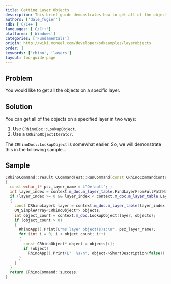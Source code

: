 ```yaml
---
title: Getting Layer Objects
description: This brief guide demonstrates how to get all of the objects on a layer using C/C++.
authors: ['dale_fugier']
sdk: ['C/C++']
languages: ['C/C++']
platforms: ['Windows']
categories: ['Fundamentals']
origin: http://wiki.mcneel.com/developer/sdksamples/layerobjects
order: 1
keywords: ['rhino', 'layers']
layout: toc-guide-page
---
```


 
## Problem

You would like to get all the objects on a specific layer.

## Solution

You can get all of the objects on a specified layer in two ways:

1. Use `CRhinoDoc::LookupObject`.
1. Use a `CRhinoObjectIterator`.

The `CRhinoDoc::LookupObject` is somewhat easier.  So, we will demonstrate this in the following sample...

## Sample

```cpp
CRhinoCommand::result CCommandTest::RunCommand(const CRhinoCommandContext& context)
{
  const wchar_t* psz_layer_name = L"Default"; ;
  int layer_index = context.m_doc.m_layer_table.FindLayerFromFullPathName(psz_layer_name, ON_UNSET_INT_INDEX);
  if (layer_index >= 0 && layer_index < context.m_doc.m_layer_table.LayerCount())
  {
    const CRhinoLayer& layer = context.m_doc.m_layer_table[layer_index];
    ON_SimpleArray<CRhinoObject*> objects;
    int object_count = context.m_doc.LookupObject(layer, objects);
    if (object_count > 0)
    {
      RhinoApp().Print(L"%s layer object(s)s:\n", psz_layer_name);
      for (int i = 0; i < object_count; i++)
      {
        const CRhinoObject* object = objects[i];
        if (object)
          RhinoApp().Print(L"  %s\n", object->ShortDescription(false));
      }
    }
  }
  return CRhinoCommand::success;
}
```
